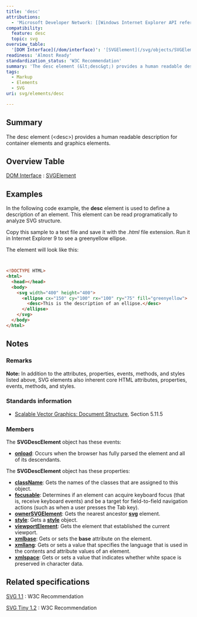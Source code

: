 ```yaml
---
title: 'desc'
attributions:
  - 'Microsoft Developer Network: [[Windows Internet Explorer API reference](http://msdn.microsoft.com/en-us/library/ie/hh828809%28v=vs.85%29.aspx) Article]'
compatibility:
  feature: desc
  topic: svg
overview_table:
  '[DOM Interface](/dom/interface)': '[SVGElement](/svg/objects/SVGElement)'
readiness: 'Almost Ready'
standardization_status: 'W3C Recommendation'
summary: 'The desc element (&lt;desc&gt;) provides a human readable description for container elements and graphics elements.'
tags:
  - Markup
  - Elements
  - SVG
uri: svg/elements/desc

---
```

## Summary

The desc element (&lt;desc&gt;) provides a human readable description for container elements and graphics elements.

## Overview Table

[DOM Interface](/dom/interface)
:   [SVGElement](/svg/objects/SVGElement)

## Examples

In the following code example, the **desc** element is used to define a description of an element. This element can be read programatically to analyze SVG structure.

Copy this sample to a text file and save it with the *.html* file extension. Run it in Internet Explorer 9 to see a greenyellow ellipse.

The element will look like this:

``` html


<!DOCTYPE HTML>
<html>
  <head></head>
  <body>
    <svg width="400" height="400">
      <ellipse cx="150" cy="100" rx="100" ry="75" fill="greenyellow">
        <desc>This is the description of an ellipse.</desc>
      </ellipse>
    </svg>
  </body>
</html>
```

</pre>

## Notes

### Remarks

**Note:** In addition to the attributes, properties, events, methods, and styles listed above, SVG elements also inherent core HTML attributes, properties, events, methods, and styles.

### Standards information

-   [Scalable Vector Graphics: Document Structure](http://go.microsoft.com/fwlink/p/?linkid=204733), Section 5.11.5

### Members

The **SVGDescElement** object has these events:

-   [**onload**](/svg/events/load): Occurs when the browser has fully parsed the element and all of its descendants.

The **SVGDescElement** object has these properties:

-   [**className**](/svg/properties/className): Gets the names of the classes that are assigned to this object.
-   [**focusable**](/svg/properties/focusable): Determines if an element can acquire keyboard focus (that is, receive keyboard events) and be a target for field-to-field navigation actions (such as when a user presses the Tab key).
-   [**ownerSVGElement**](/svg/properties/ownerSVGElement): Gets the nearest ancestor [**svg**](/svg/objects/SVGElement) element.
-   [**style**](/svg/properties/style): Gets a [**style**](/css/cssom/style) object.
-   [**viewportElement**](/svg/properties/viewportElement): Gets the element that established the current viewport.
-   [**xmlbase**](/svg/properties/xmlbase): Gets or sets the **base** attribute on the element.
-   [**xmllang**](/svg/properties/xmllang): Gets or sets a value that specifies the language that is used in the contents and attribute values of an element.
-   [**xmlspace**](/svg/properties/xmlspace): Gets or sets a value that indicates whether white space is preserved in character data.

## Related specifications

[SVG 1.1](http://www.w3.org/TR/SVG/struct.html#DescriptionAndTitleElements)
:   W3C Recommendation

[SVG Tiny 1.2](http://www.w3.org/TR/SVGTiny12/struct.html#TitleAndDescriptionElements)
:   W3C Recommendation
